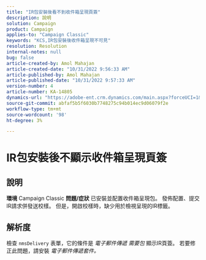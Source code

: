 ```yaml
---
title: "IR包安裝後看不到收件箱呈現頁簽"
description: 說明
solution: Campaign
product: Campaign
applies-to: "Campaign Classic"
keywords: "KCS,IR包安裝後收件箱呈現不可見"
resolution: Resolution
internal-notes: null
bug: false
article-created-by: Amol Mahajan
article-created-date: "10/31/2022 9:56:33 AM"
article-published-by: Amol Mahajan
article-published-date: "10/31/2022 9:57:33 AM"
version-number: 4
article-number: KA-14805
dynamics-url: "https://adobe-ent.crm.dynamics.com/main.aspx?forceUCI=1&pagetype=entityrecord&etn=knowledgearticle&id=94c6374c-0259-ed11-9561-6045bd006079"
source-git-commit: abfaf5b5f6030b7748275c94b014ec9d06079f2e
workflow-type: tm+mt
source-wordcount: '98'
ht-degree: 3%

---
```


# IR包安裝後不顯示收件箱呈現頁簽

## 說明

<b>環境</b>
Campaign Classic
<b>問題/症狀</b>
已安裝並配置收件箱呈現包。 發佈配置、提交IR請求併發送校樣。 但是，開啟校樣時，缺少用於檢視呈現的IR標籤。


## 解析度


檢查 `nmsDelivery` 表單，它的條件是 *電子郵件傳遞* *需要包* 顯示IR頁簽。 若要修正此問題，請安裝 *電子郵件傳遞套件。*
